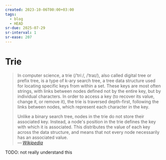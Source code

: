 ```yaml
---
created: 2023-10-06T00:00+03:00
tags:
  - blog
  - HEAD
sr-due: 2025-07-29
sr-interval: 1
sr-ease: 207
---
```


# Trie

> In computer science, a trie (/ˈtriː/, /ˈtraɪ/), also called digital tree or prefix tree, is a type of k-ary search tree, a tree data structure used for locating specific keys from within a set. These keys are most often strings, with links between nodes defined not by the entire key, but by individual characters. In order to access a key (to recover its value, change it, or remove it), the trie is traversed depth-first, following the links between nodes, which represent each character in the key.
>
> Unlike a binary search tree, nodes in the trie do not store their associated key. Instead, a node's position in the trie defines the key with which it is associated. This distributes the value of each key across the data structure, and means that not every node necessarily has an associated value.\
> — <cite>[Wikipedia](https://en.wikipedia.org/wiki/Trie)</cite>

TODO: not really understand this
